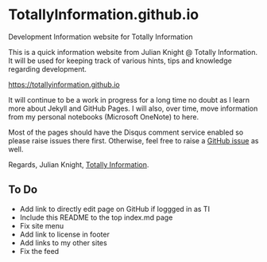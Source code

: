 # TotallyInformation.github.io
Development Information website for Totally Information

This is a quick information website from Julian Knight @ Totally Information.
It will be used for keeping track of various hints, tips and knowledge regarding development.

https://totallyinformation.github.io

It will continue to be a work in progress for a long time no doubt as I learn more about Jekyll and
GitHub Pages. I will also, over time, move information from my personal notebooks (Microsoft OneNote)
to here.

Most of the pages should have the Disqus comment service enabled so please raise issues there first.
Otherwise, feel free to raise a [GitHub issue](https://github.com/TotallyInformation/TotallyInformation.github.io/issues) as well.

Regards, Julian Knight, [Totally Information](https://www.totallyinformation.com).

## To Do

- Add link to directly edit page on GitHub if loggged in as TI
- Include this README to the top index.md page
- Fix site menu
- Add link to license in footer
- Add links to my other sites
- Fix the feed
